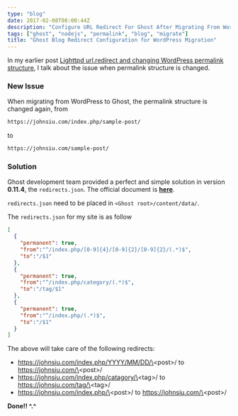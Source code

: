 ```yaml
---
type: "blog"
date: 2017-02-08T08:00:44Z
description: "Configure URL Redirect For Ghost After Migrating From WordPress."
tags: ["ghost", "nodejs", "permalink", "blog", "migrate"]
title: "Ghost Blog Redirect Configuration for WordPress Migration"
---
```


In my earlier post [Lighttpd url.redirect and changing WordPress permalink structure](/blog/lighttpd-url-redirect-and-changing-wordpress-permalink-structure/), I talk about the issue when permalink structure is changed.
<!--more-->

### New Issue

When migrating from WordPress to Ghost, the permalink structure is changed again, from

```txt
https://johnsiu.com/index.php/sample-post/
```

to

```txt
https://johnsiu.com/sample-post/
```

### Solution

Ghost development team provided a perfect and simple solution in version __0.11.4__, the `redirects.json`. The official document is __[here](http://support.ghost.org/redirects/)__.

`redirects.json` need to be placed in `<Ghost root>/content/data/`.

The `redirects.json` for my site is as follow

```json
[
  {
    "permanent": true,
    "from":"^/index.php/[0-9]{4}/[0-9]{2}/[0-9]{2}/(.*)$",
    "to":"/$1"
  },
  {
    "permanent": true,
    "from":"^/index.php/category/(.*)$",
    "to":"/tag/$1"
  },
  {
    "permanent": true,
    "from":"^/index.php/(.*)$",
    "to":"/$1"
  }
]
```

The above will take care of the following redirects:

- https://johnsiu.com/index.php/YYYY/MM/DD/\<post\>/ to https://johnsiu.com/\<post\>/
- https://johnsiu.com/index.php/catagory/\<tag\>/ to https://johnsiu.com/tag/\<tag\>/
- https://johnsiu.com/index.php/\<post\>/ to https://johnsiu.com/\<post\>/

__Done!! ^.^__
